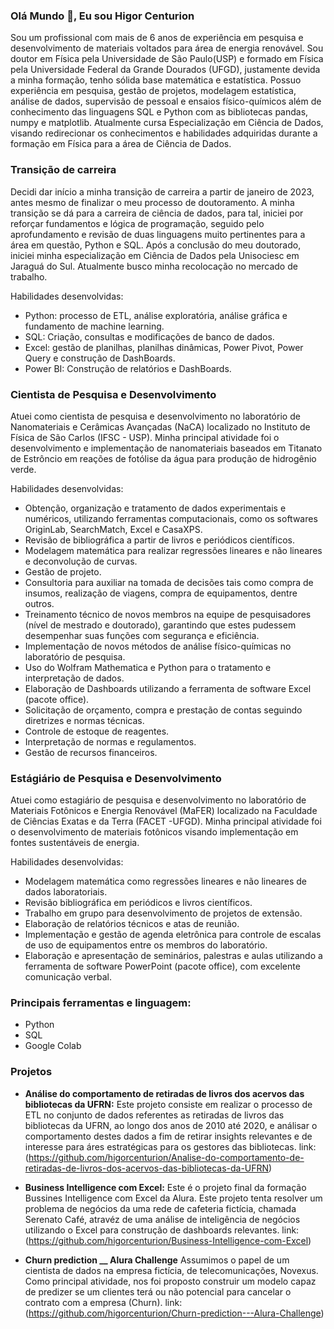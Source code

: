### Olá Mundo 👋, Eu sou Higor Centurion

Sou um profissional com mais de 6 anos de experiência em pesquisa e desenvolvimento de materiais voltados para área de energia renovável. Sou doutor em Física pela Universidade de São Paulo(USP) e formado em Física pela Universidade Federal da Grande Dourados (UFGD), justamente devida a minha formação, tenho sólida base matemática e estatística. Possuo experiência em pesquisa, gestão de projetos, modelagem estatística, análise de dados, supervisão de pessoal e ensaios físico-químicos além de conhecimento das linguagens SQL e Python com as bibliotecas pandas, numpy e matplotlib. Atualmente cursa Especialização em Ciência de Dados, visando redirecionar os conhecimentos e habilidades adquiridas durante a formação em Física para a área de Ciência de Dados.

### Transição de carreira
Decidi dar início a minha transição de carreira a partir de janeiro de 2023, antes mesmo de finalizar o meu processo de doutoramento. A minha transição se dá para a carreira de ciência de dados, para tal, iniciei por reforçar fundamentos e lógica de programação, seguido pelo aprofundamento e revisão de duas linguagens muito pertinentes para a área em questão, Python e SQL. Após a conclusão do meu doutorado, iniciei minha especialização em Ciência de Dados pela Unisociesc em Jaraguá do Sul. Atualmente busco minha recolocação no mercado de trabalho.

Habilidades desenvolvidas:
- Python: processo de ETL, análise exploratória, análise gráfica e fundamento de machine learning.
- SQL: Criação, consultas e modificações de banco de dados. 
- Excel: gestão de planilhas, planilhas dinâmicas, Power Pivot, Power Query e construção de DashBoards.
- Power BI: Construção de relatórios e DashBoards.

### Cientista de Pesquisa e Desenvolvimento
Atuei como cientista de pesquisa e desenvolvimento no laboratório de Nanomateriais e Cerâmicas Avançadas (NaCA) localizado no Instituto de Física de São Carlos (IFSC - USP). Minha principal atividade foi o desenvolvimento e implementação de nanomateriais baseados em Titanato de Estrôncio em reações de fotólise da água para produção de hidrogênio verde.

Habilidades desenvolvidas:
- Obtenção, organização e tratamento de dados experimentais e numéricos, utilizando ferramentas computacionais, como os softwares OriginLab, SearchMatch, Excel e CasaXPS.
- Revisão de bibliográfica a partir de livros e periódicos científicos.
- Modelagem matemática para realizar regressões lineares e não lineares e deconvolução de curvas.
- Gestão de projeto.
- Consultoria para auxiliar na tomada de decisões tais como compra de insumos, realização de viagens, compra de equipamentos, dentre outros.
- Treinamento técnico de novos membros na equipe de pesquisadores (nível de mestrado e doutorado), garantindo que estes pudessem desempenhar suas funções com segurança e eficiência.
- Implementação de novos métodos de análise físico-químicas no laboratório de pesquisa.
- Uso do Wolfram Mathematica e Python para o tratamento e interpretação de dados.
- Elaboração de Dashboards utilizando a ferramenta de software Excel (pacote office).
- Solicitação de orçamento, compra e prestação de contas seguindo diretrizes e normas técnicas.
- Controle de estoque de reagentes.
- Interpretação de normas e regulamentos.
- Gestão de recursos financeiros.

### Estágiário de Pesquisa e Desenvolvimento
Atuei como estagiário de pesquisa e desenvolvimento no laboratório de Materiais Fotônicos e Energia Renovável (MaFER) localizado na Faculdade de Ciências Exatas e da Terra (FACET -UFGD). Minha principal atividade foi o desenvolvimento de materiais fotônicos visando implementação em fontes sustentáveis de energia. 

Habilidades desenvolvidas:
- Modelagem matemática como regressões lineares e não lineares de dados laboratoriais. 
- Revisão bibliográfica em periódicos e livros científicos. 
- Trabalho em grupo para desenvolvimento de projetos de extensão.
- Elaboração de relatórios técnicos e atas de reunião.
- Implementação e gestão de agenda eletrônica para controle de escalas de uso de equipamentos entre os membros do laboratório.
- Elaboração e apresentação de seminários, palestras e aulas utilizando a ferramenta de software PowerPoint (pacote office), com excelente comunicação verbal.

### Principais ferramentas e linguagem:
- Python
- SQL
- Google Colab

### Projetos
- **Análise do comportamento de retiradas de livros dos acervos das bibliotecas da UFRN:**
Este projeto consiste em realizar o processo de ETL no conjunto de dados referentes as retiradas de livros das bibliotecas da UFRN, ao longo dos anos de 2010 até 2020, e análisar o comportamento destes dados a fim de retirar insights relevantes e de interesse para áres estratégicas para os gestores das bibliotecas.
link: (https://github.com/higorcenturion/Analise-do-comportamento-de-retiradas-de-livros-dos-acervos-das-bibliotecas-da-UFRN)

- **Business Intelligence com Excel:**
Este é o projeto final da formação Bussines Intelligence com Excel da Alura. Este projeto tenta resolver um problema de negócios da uma rede de cafeteria fictícia, chamada Serenato Café, atravéz de uma análise de inteligência de negócios utilizando o Excel para construção de dashboards relevantes.
link: (https://github.com/higorcenturion/Business-Intelligence-com-Excel)

- **Churn prediction __ Alura Challenge**
Assumimos o papel de um cientista de dados na empresa fictícia, de telecomunicações, Novexus. Como principal atividade, nos foi proposto construir um modelo capaz de predizer se um clientes terá ou não potencial para cancelar o contrato com a empresa (Churn).
link: (https://github.com/higorcenturion/Churn-prediction---Alura-Challenge)

<!--
**higorcenturion/higorcenturion** is a ✨ _special_ ✨ repository because its `README.md` (this file) appears on your GitHub profile.
